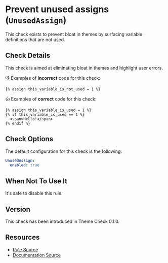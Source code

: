 # Prevent unused assigns (`UnusedAssign`)

This check exists to prevent bloat in themes by surfacing variable definitions that are not used.

## Check Details

This check is aimed at eliminating bloat in themes and highlight user errors.

:-1: Examples of **incorrect** code for this check:

```liquid
{% assign this_variable_is_not_used = 1 %}
```

:+1: Examples of **correct** code for this check:

```liquid
{% assign this_variable_is_used = 1 %}
{% if this_variable_is_used == 1 %}
  <span>Hello!</span>
{% endif %}
```

## Check Options

The default configuration for this check is the following:

```yaml
UnusedAssign:
  enabled: true
```

## When Not To Use It

It's safe to disable this rule.

## Version

This check has been introduced in Theme Check 0.1.0.

## Resources

- [Rule Source][codesource]
- [Documentation Source][docsource]

[codesource]: /lib/platformos_check/checks/unused_assign.rb
[docsource]: /docs/checks/unused_assign.md
